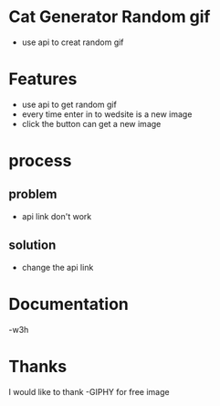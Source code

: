 # Cat Generator Random gif

- use api to creat random gif

# Features
- use api to get random gif
- every time enter in to wedsite is a new image
- click the button can get a new image

# process
## problem
- api link don't work
## solution
- change the api link

# Documentation
-w3h

# Thanks
I would like to thank
-GIPHY for free image

